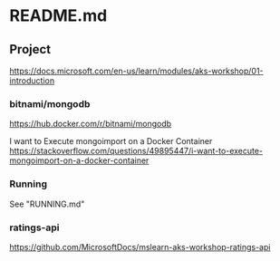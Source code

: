 # README.md



## Project 
https://docs.microsoft.com/en-us/learn/modules/aks-workshop/01-introduction


### bitnami/mongodb
https://hub.docker.com/r/bitnami/mongodb


I want to Execute mongoimport on a Docker Container
https://stackoverflow.com/questions/49895447/i-want-to-execute-mongoimport-on-a-docker-container


### Running
See "RUNNING.md"


### ratings-api
https://github.com/MicrosoftDocs/mslearn-aks-workshop-ratings-api

